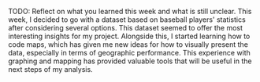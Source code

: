 TODO: Reflect on what you learned this week and what is still unclear.
This week, I decided to go with a dataset based on baseball players' statistics after considering several options. This dataset seemed to offer the most interesting insights for my project. Alongside this, I started learning how to code maps, which has given me new ideas for how to visually present the data, especially in terms of geographic performance. This experience with graphing and mapping has provided valuable tools that will be useful in the next steps of my analysis.
